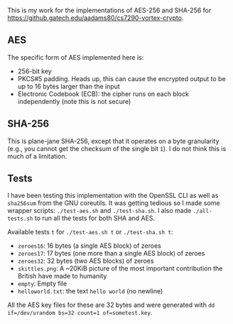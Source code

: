 This is my work for the implementations of AES-256 and SHA-256 for
<https://github.gatech.edu/aadams80/cs7290-vortex-crypto>.

AES
---
The specific form of AES implemented here is:

 * 256-bit key
 * PKCS#5 padding. Heads up, this can cause the encrypted output to be
   up to 16 bytes larger than the input
 * Electronic Codebook (ECB): the cipher runs on each block
   independently (note this is not secure)

SHA-256
-------

This is plane-jane SHA-256, except that it operates on a byte
granularity (e.g., you cannot get the checksum of the single bit `1`). I
do not think this is much of a limitation.

Tests
-----

I have been testing this implementation with the OpenSSL CLI as well as
`sha256sum` from the GNU coreutils. It was getting tedious so I made
some wrapper scripts: `./test-aes.sh` and `./test-sha.sh`. I also made
`./all-tests.sh` to run all the tests for both SHA and AES.

Available tests `t` for `./test-aes.sh t` or `./test-sha.sh t`:

 * `zeroes16`: 16 bytes (a single AES block) of zeroes
 * `zeroes17`: 17 bytes (one more than a single AES block) of zeroes
 * `zeroes32`: 32 bytes (two AES blocks) of zeroes
 * `skittles.png`: A ~20KiB picture of the most important contribution
   the British have made to humanity
 * `empty`: Empty file
 * `helloworld.txt`: the text `hello world` (no newline)

All the AES key files for these are 32 bytes and were generated with
`dd if=/dev/urandom bs=32 count=1 of=sometest.key`.
